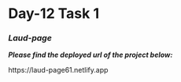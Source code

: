 <h1>Day-12 Task 1 </h1>
<h3><b><i>Laud-page</i></b></h3>

<p><b><i>Please find the deployed url of the project below:</i></b></p>
https://laud-page61.netlify.app








